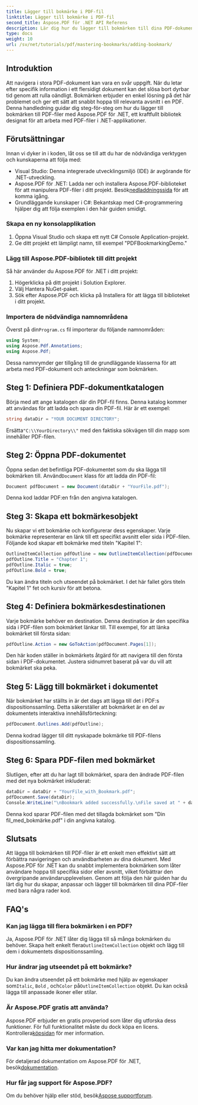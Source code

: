 ```yaml
---
title: Lägger till bokmärke i PDF-fil
linktitle: Lägger till bokmärke i PDF-fil
second_title: Aspose.PDF för .NET API Referens
description: Lär dig hur du lägger till bokmärken till dina PDF-dokument programmatiskt med Aspose.PDF för .NET. Den här steg-för-steg-guiden täcker allt från att importera nödvändiga paket till att spara det ändrade dokumentet.
type: docs
weight: 10
url: /sv/net/tutorials/pdf/mastering-bookmarks/adding-bookmark/
---
```

## Introduktion

Att navigera i stora PDF-dokument kan vara en svår uppgift. När du letar efter specifik information i ett flersidigt dokument kan det slösa bort dyrbar tid genom att rulla oändligt. Bokmärken erbjuder en enkel lösning på det här problemet och ger ett sätt att snabbt hoppa till relevanta avsnitt i en PDF. Denna handledning guidar dig steg-för-steg om hur du lägger till bokmärken till PDF-filer med Aspose.PDF för .NET, ett kraftfullt bibliotek designat för att arbeta med PDF-filer i .NET-applikationer.

## Förutsättningar

Innan vi dyker in i koden, låt oss se till att du har de nödvändiga verktygen och kunskaperna att följa med:

- Visual Studio: Denna integrerade utvecklingsmiljö (IDE) är avgörande för .NET-utveckling.
-  Aspose.PDF för .NET: Ladda ner och installera Aspose.PDF-biblioteket för att manipulera PDF-filer i ditt projekt. Besök[nedladdningssida](https://releases.aspose.com/pdf/net/) för att komma igång.
- Grundläggande kunskaper i C#: Bekantskap med C#-programmering hjälper dig att följa exemplen i den här guiden smidigt.

### Skapa en ny konsolapplikation

1. Öppna Visual Studio och skapa ett nytt C# Console Application-projekt.
2. Ge ditt projekt ett lämpligt namn, till exempel "PDFBookmarkingDemo."

### Lägg till Aspose.PDF-bibliotek till ditt projekt

Så här använder du Aspose.PDF för .NET i ditt projekt:

1. Högerklicka på ditt projekt i Solution Explorer.
2. Välj Hantera NuGet-paket.
3. Sök efter Aspose.PDF och klicka på Installera för att lägga till biblioteket i ditt projekt.

### Importera de nödvändiga namnområdena

 Överst på din`Program.cs` fil importerar du följande namnområden:

```csharp
using System;
using Aspose.Pdf.Annotations;
using Aspose.Pdf;
```

Dessa namnrymder ger tillgång till de grundläggande klasserna för att arbeta med PDF-dokument och anteckningar som bokmärken.

## Steg 1: Definiera PDF-dokumentkatalogen

Börja med att ange katalogen där din PDF-fil finns. Denna katalog kommer att användas för att ladda och spara din PDF-fil. Här är ett exempel:

```csharp
string dataDir = "YOUR DOCUMENT DIRECTORY";
```

 Ersätta`"C:\\YourDirectory\\"` med den faktiska sökvägen till din mapp som innehåller PDF-filen.

## Steg 2: Öppna PDF-dokumentet

 Öppna sedan det befintliga PDF-dokumentet som du ska lägga till bokmärken till. Använd`Document` klass för att ladda din PDF-fil:

```csharp
Document pdfDocument = new Document(dataDir + "YourFile.pdf");
```

Denna kod laddar PDF:en från den angivna katalogen.

## Steg 3: Skapa ett bokmärkesobjekt

Nu skapar vi ett bokmärke och konfigurerar dess egenskaper. Varje bokmärke representerar en länk till ett specifikt avsnitt eller sida i PDF-filen. Följande kod skapar ett bokmärke med titeln "Kapitel 1":

```csharp
OutlineItemCollection pdfOutline = new OutlineItemCollection(pdfDocument.Outlines);
pdfOutline.Title = "Chapter 1";
pdfOutline.Italic = true;
pdfOutline.Bold = true;
```

Du kan ändra titeln och utseendet på bokmärket. I det här fallet görs titeln "Kapitel 1" fet och kursiv för att betona.

## Steg 4: Definiera bokmärkesdestinationen

Varje bokmärke behöver en destination. Denna destination är den specifika sida i PDF-filen som bokmärket länkar till. Till exempel, för att länka bokmärket till första sidan:

```csharp
pdfOutline.Action = new GoToAction(pdfDocument.Pages[1]);
```

Den här koden ställer in bokmärkets åtgärd för att navigera till den första sidan i PDF-dokumentet. Justera sidnumret baserat på var du vill att bokmärket ska peka.

## Steg 5: Lägg till bokmärket i dokumentet

När bokmärket har ställts in är det dags att lägga till det i PDF:s dispositionssamling. Detta säkerställer att bokmärket är en del av dokumentets interaktiva innehållsförteckning:

```csharp
pdfDocument.Outlines.Add(pdfOutline);
```

Denna kodrad lägger till ditt nyskapade bokmärke till PDF-filens dispositionssamling.

## Steg 6: Spara PDF-filen med bokmärket

Slutligen, efter att du har lagt till bokmärket, spara den ändrade PDF-filen med det nya bokmärket inkluderat:

```csharp
dataDir = dataDir + "YourFile_with_Bookmark.pdf";
pdfDocument.Save(dataDir);
Console.WriteLine("\nBookmark added successfully.\nFile saved at " + dataDir);
```

Denna kod sparar PDF-filen med det tillagda bokmärket som "Din fil_med_bokmärke.pdf" i din angivna katalog.

## Slutsats

Att lägga till bokmärken till PDF-filer är ett enkelt men effektivt sätt att förbättra navigeringen och användbarheten av dina dokument. Med Aspose.PDF för .NET kan du snabbt implementera bokmärken som låter användare hoppa till specifika sidor eller avsnitt, vilket förbättrar den övergripande användarupplevelsen. Genom att följa den här guiden har du lärt dig hur du skapar, anpassar och lägger till bokmärken till dina PDF-filer med bara några rader kod.

## FAQ's

### Kan jag lägga till flera bokmärken i en PDF?

 Ja, Aspose.PDF för .NET låter dig lägga till så många bokmärken du behöver. Skapa helt enkelt flera`OutlineItemCollection` objekt och lägg till dem i dokumentets dispositionssamling.

### Hur ändrar jag utseendet på ett bokmärke?

 Du kan ändra utseendet på ett bokmärke med hjälp av egenskaper som`Italic`, `Bold` , och`Color` på`OutlineItemCollection` objekt. Du kan också lägga till anpassade ikoner eller stilar.

### Är Aspose.PDF gratis att använda?

 Aspose.PDF erbjuder en gratis provperiod som låter dig utforska dess funktioner. För full funktionalitet måste du dock köpa en licens. Kontrollera[köpsidan](https://purchase.aspose.com/buy) för mer information.

### Var kan jag hitta mer dokumentation?

 För detaljerad dokumentation om Aspose.PDF för .NET, besök[dokumentation](https://reference.aspose.com/pdf/net/).

### Hur får jag support för Aspose.PDF?

 Om du behöver hjälp eller stöd, besök[Aspose supportforum](https://forum.aspose.com/c/pdf/10).